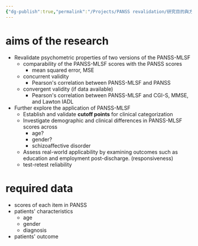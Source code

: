 ```yaml
---
{"dg-publish":true,"permalink":"/Projects/PANSS revalidation/研究目的與方法/","title":"Revalidating psychometric properties of two versions of the PANSS-MLSF: Research aims","tags":["manuscript","measurement","reliability","project"],"created":"2024-05-09T22:27","updated":"2024-05-10T10:01"}
---
```


#  aims of the research

- Revalidate psychometric properties of two versions of the PANSS-MLSF
    -  comparability of the PANSS-MLSF scores with the PANSS scores
        - mean squared error, MSE
    -  concurrent validity
        - Pearson's correlation between PANSS-MLSF and PANSS
    -  convergent validity (if data available)
        - Pearson's correlation between PANSS-MLSF and CGI-S, MMSE, and Lawton IADL 
- Further explore the application of PANSS-MLSF
    - Establish and validate **cutoff points** for clinical categorization
    - Investigate demographic and clinical differences in PANSS-MLSF scores across
        - age?
        - gender?
        - schizoaffective disorder
    - Assess real-world applicability by examining outcomes such as education and employment post-discharge. (responsiveness)
    - test-retest reliability 


# required data

- scores of each item in PANSS
- patients' characteristics
    - age
    - gender
    - diagnosis
- patients' outcome



 